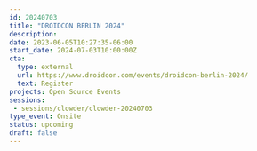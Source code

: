 ```yaml
---
id: 20240703
title: "DROIDCON BERLIN 2024"
description: 
date: 2023-06-05T10:27:35-06:00
start_date: 2024-07-03T10:00:00Z
cta: 
  type: external
  url: https://www.droidcon.com/events/droidcon-berlin-2024/
  text: Register
projects: Open Source Events
sessions: 
 - sessions/clowder/clowder-20240703
type_event: Onsite
status: upcoming
draft: false
---
```


